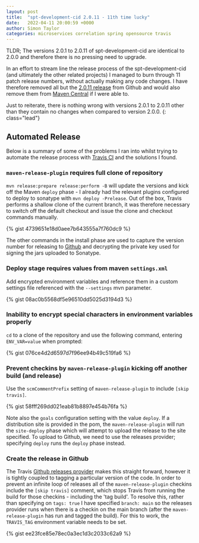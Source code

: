 ```yaml
---
layout: post
title:  "spt-development-cid 2.0.11 - 11th time lucky"
date:   2022-04-11 20:00:59 +0000
author: Simon Taylor
categories: microservices correlation spring opensource travis
---
```

TLDR; The versions 2.0.1 to 2.0.11 of spt-development-cid are identical to 2.0.0 and therefore there is no pressing need to upgrade.

In an effort to stream line the release process of the spt-development-cid (and ultimately the other related projects) I managed to
burn through 11 patch release numbers, without actually making any code changes. I have therefore removed all but the 
[2.0.11 release](https://github.com/spt-development/spt-development-cid/releases/tag/2.0.11) from Github and would also remove them
from [Maven Central](https://mvnrepository.com/artifact/com.spt-development/spt-development-cid) if I were able to.

Just to reiterate, there is nothing wrong with versions 2.0.1 to 2.0.11 other than they contain no changes when compared to version 2.0.0.
{: class="lead"}

## Automated Release

Below is a summary of some of the problems I ran into whilst trying to automate the release process with
[Travis CI](https://www.travis-ci.com) and the solutions I found.

### `maven-release-plugin` requires full clone of repository

`mvn release:prepare release:perform -B` will update the versions and kick off the Maven `deploy` phase - I already had
the relevant plugins configured to deploy to sonatype with `mvn deploy -Prelease`. Out of the box, Travis performs
a shallow clone of the current branch, it was therefore necessary to switch off the default checkout and issue the
clone and checkout commands manually.

{% gist 4739651e18d0aee7b643555a7f760dc9 %}

The other commands in the install phase are used to capture the version number for releasing to 
[Github](https://github.com/spt-development/spt-development-cid/releases) and decrypting the private key used for
signing the jars uploaded to Sonatype.

### Deploy stage requires values from maven `settings.xml`

Add encrypted environment variables and reference them in a custom settings file referenced with the `--settings` 
mvn parameter.

{% gist 08ac0b5568df5e96510dd5025d3194d3 %}

### Inability to encrypt special characters in environment variables properly

`cd` to a clone of the repository and use the following command, entering `ENV_VAR=value` when prompted:

{% gist 076ce4d2d6597d7f96ee94b49c519fa6 %}

### Prevent checkins by `maven-release-plugin` kicking off another build (and release)

Use the `scmCommentPrefix` setting of `maven-release-plugin` to include `[skip travis]`.

{% gist 58fff269dd021eab81b8897e454b76fa %}

Note also the `goals` configuration setting with the value `deploy`. If a distribution site is provided in the pom, the 
`maven-release-plugin` will run the `site-deploy` phase which will attempt to upload the release to the site specified.
To upload to Github, we need to use the releases provider; specifying `deploy` runs the `deploy` phase instead.

### Create the release in Github

The Travis [Github releases provider](https://docs.travis-ci.com/user/deployment/releases/) makes this straight forward, 
however it is tightly coupled to tagging a particular version of the code. In order to prevent an infinite loop of
releases all of the `maven-release-plugin` checkins include the `[skip travis]` comment, which stops Travis from 
running the build for those checkins - including the 'tag build'. To resolve this, rather than specifying on `tags: true`
I have specified `branch: main` so the releases provider runs when there is a checkin on the main
branch (after the `maven-release-plugin` has run and tagged the build). For this to work, the `TRAVIS_TAG` environment
variable needs to be set.

{% gist ee23fce85e78ec0a3ec1d3c2033c62a9 %}
